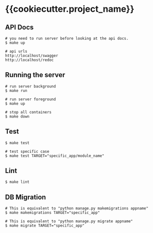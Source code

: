 # {{cookiecutter.project_name}}

## API Docs
```shell
# you need to run server before looking at the api docs.
$ make up

# api urls
http://localhost/swagger
http://localhost/redoc
```

## Running the server
```shell
# run server background
$ make run

# run server foreground
$ make up

# stop all containers
$ make down
```

## Test
```shell
$ make test

# test specific case
$ make test TARGET="specific_app/module_name"
```

## Lint
```shell
$ make lint
```

## DB Migration
```shell
# This is equivalent to "python manage.py makemigrations appname"
$ make makemigrations TARGET="specific_app"

# This is equivalent to "python manage.py migrate appname"
$ make migrate TARGET="specific_app"
```
